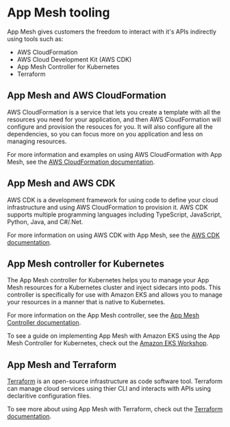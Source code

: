 # App Mesh tooling<a name="tooling"></a>

App Mesh gives customers the freedom to interact with it's APIs indirectly using tools such as:
+ AWS CloudFormation
+ AWS Cloud Development Kit \(AWS CDK\)
+ App Mesh Controller for Kubernetes
+ Terraform

## App Mesh and AWS CloudFormation<a name="aws-cf-app-mesh"></a>

AWS CloudFormation is a service that lets you create a template with all the resources you need for your application, and then AWS CloudFormation will configure and provision the resouces for you\. It will also configure all the dependencies, so you can focus more on you application and less on managing resources\.

For more information and examples on using AWS CloudFormation with App Mesh, see the [AWS CloudFormation documentation](https://docs.aws.amazon.com/AWSCloudFormation/latest/UserGuide/aws-resource-appmesh-mesh.html)\.

## App Mesh and AWS CDK<a name="aws-cdk-app-mesh"></a>

AWS CDK is a development framework for using code to define your cloud infrastructure and using AWS CloudFormation to provision it\. AWS CDK supports multiple programming languages including TypeScript, JavaScript, Python, Java, and C\#/\.Net\.

For more information on using AWS CDK with App Mesh, see the [AWS CDK documentation](https://docs.aws.amazon.com/cdk/api/latest/docs/aws-appmesh-readme.html)\.

## App Mesh controller for Kubernetes<a name="app-mesh-kubernetes-controller"></a>

The App Mesh controller for Kubernetes helps you to manage your App Mesh resources for a Kubernetes cluster and inject sidecars into pods\. This controller is specifically for use with Amazon EKS and allows you to manage your resources in a manner that is native to Kubernetes\.

For more information on the App Mesh controller, see the [App Mesh Controller documentation](https://aws.github.io/aws-app-mesh-controller-for-k8s/)\.

To see a guide on implementing App Mesh with Amazon EKS using the App Mesh Controller for Kubernetes, check out the [Amazon EKS Workshop](https://www.eksworkshop.com/advanced/320_servicemesh_with_appmesh/install_app_mesh_controller/)\.

## App Mesh and Terraform<a name="app-mesh-terraform"></a>

[Terraform](https://www.terraform.io/) is an open\-source infrastructure as code software tool\. Terraform can manage cloud services using thier CLI and interacts with APIs using declaritive configuration files\.

To see more about using App Mesh with Terraform, check out the [Terraform documentation](https://registry.terraform.io/providers/hashicorp/aws/latest/docs/resources/appmesh_mesh)\.